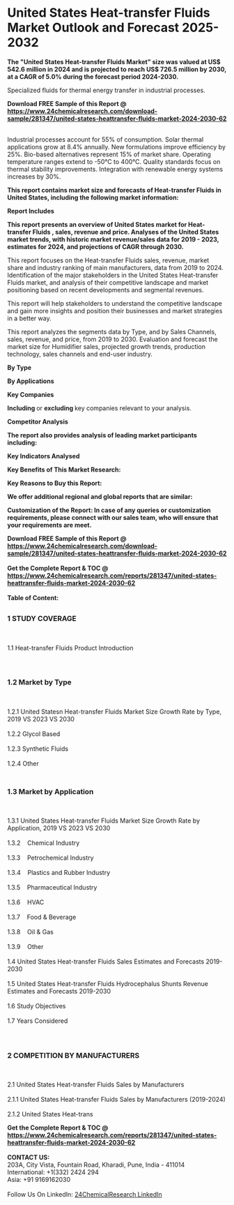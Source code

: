 <h1>United States Heat-transfer Fluids Market Outlook and Forecast 2025-2032</h1><p><strong>The "United States Heat-transfer Fluids Market" size was valued at US$ 542.6 million in 2024 and is projected to reach US$ 726.5 million by 2030, at a CAGR of 5.0% during the forecast period 2024-2030.</strong></p><p>
</p><p>Specialized fluids for thermal energy transfer in industrial processes.</p><div><b>Download FREE Sample of this Report @ 
            <a href="https://www.24chemicalresearch.com/download-sample/281347/united-states-heattransfer-fluids-market-2024-2030-62">
            https://www.24chemicalresearch.com/download-sample/281347/united-states-heattransfer-fluids-market-2024-2030-62</a></b></div><br><p>
Industrial processes account for 55% of consumption. Solar thermal applications grow at 8.4% annually. New formulations improve efficiency by 25%. Bio-based alternatives represent 15% of market share. Operating temperature ranges extend to -50°C to 400°C. Quality standards focus on thermal stability improvements. Integration with renewable energy systems increases by 30%.</p><p>
</p><p><strong>This report contains market size and forecasts of Heat-transfer Fluids in United States, including the following market information:</strong></p><p>
</p><p>
</p><p><strong>Report Includes</strong></p><p>
</p><p><strong>This report presents an overview of United States market for Heat-transfer Fluids , sales, revenue and price. Analyses of the United States market trends, with historic market revenue/sales data for 2019 - 2023, estimates for 2024, and projections of CAGR through 2030.</strong></p><p>
</p><p>This report focuses on the Heat-transfer Fluids sales, revenue, market share and industry ranking of main manufacturers, data from 2019 to 2024. Identification of the major stakeholders in the United States Heat-transfer Fluids market, and analysis of their competitive landscape and market positioning based on recent developments and segmental revenues.</p><p>
</p><p>This report will help stakeholders to understand the competitive landscape and gain more insights and position their businesses and market strategies in a better way.</p><p>
</p><p>This report analyzes the segments data by Type, and by Sales Channels, sales, revenue, and price, from 2019 to 2030. Evaluation and forecast the market size for Humidifier sales, projected growth trends, production technology, sales channels and end-user industry.</p><p>
<strong>By Type</strong></p><p>
</p><p>
<strong>By Applications</strong></p><p>
</p><p>
</p><p><strong>Key Companies</strong></p><p>
</p><p>
</p><p><strong>Including </strong>or <strong>excluding </strong>key companies relevant to your analysis.</p><p>
<strong>Competitor Analysis</strong></p><p>
</p><p><strong>The report also provides analysis of leading market participants including:</strong></p><p>
</p><p>
</p><p><strong>Key Indicators Analysed</strong></p><p>
</p><p>
</p><p><strong>Key Benefits of This Market Research:</strong></p><p>
</p><p>
</p><p><strong>Key Reasons to Buy this Report:</strong></p><p>
</p><p>
</p><p><strong>We offer additional regional and global reports that are similar:</strong></p><p>
</p><p>
</p><p><strong>Customization of the Report: In case of any queries or customization requirements, please connect with our sales team, who will ensure that your requirements are meet.</strong></p><div><b>Download FREE Sample of this Report @ 
            <a href="https://www.24chemicalresearch.com/download-sample/281347/united-states-heattransfer-fluids-market-2024-2030-62">
            https://www.24chemicalresearch.com/download-sample/281347/united-states-heattransfer-fluids-market-2024-2030-62</a></b></div><br><div><b>Get the Complete Report & TOC @ 
            <a href="https://www.24chemicalresearch.com/reports/281347/united-states-heattransfer-fluids-market-2024-2030-62">
            https://www.24chemicalresearch.com/reports/281347/united-states-heattransfer-fluids-market-2024-2030-62</a></b></div><br>
            <b>Table of Content:</b><p><h2><span style="font-size:16px"><strong>1 STUDY COVERAGE</strong></span></h2><br />
<p>1.1 Heat-transfer Fluids Product Introduction</p><br />
<h2><span style="font-size:16px"><strong>1.2 Market by Type</strong></span></h2><br />
<p>1.2.1 United Statesn Heat-transfer Fluids Market Size Growth Rate by Type, 2019 VS 2023 VS 2030<br /><br />
1.2.2 Glycol Based&nbsp;&nbsp; &nbsp;<br /><br />
1.2.3 Synthetic Fluids<br /><br />
1.2.4 Other<br /><br />
<h2><span style="font-size:16px"><strong>1.3 Market by Application</strong></span></h2><br />
<p>1.3.1 United States Heat-transfer Fluids Market Size Growth Rate by Application, 2019 VS 2023 VS 2030<br /><br />
1.3.2&nbsp;&nbsp; &nbsp;Chemical Industry<br /><br />
1.3.3&nbsp;&nbsp; &nbsp;Petrochemical Industry<br /><br />
1.3.4&nbsp;&nbsp; &nbsp;Plastics and Rubber Industry<br /><br />
1.3.5&nbsp;&nbsp; &nbsp;Pharmaceutical Industry<br /><br />
1.3.6&nbsp;&nbsp; &nbsp;HVAC<br /><br />
1.3.7&nbsp;&nbsp; &nbsp;Food & Beverage<br /><br />
1.3.8&nbsp;&nbsp; &nbsp;Oil & Gas<br /><br />
1.3.9&nbsp;&nbsp; &nbsp;Other<br /><br />
1.4 United States Heat-transfer Fluids Sales Estimates and Forecasts 2019-2030<br /><br />
1.5 United States Heat-transfer Fluids Hydrocephalus Shunts Revenue Estimates and Forecasts 2019-2030<br /><br />
1.6 Study Objectives<br /><br />
1.7 Years Considered</p><br />
<h2><span style="font-size:16px"><strong>2 COMPETITION BY MANUFACTURERS</strong></span></h2><br />
<p>2.1 United States Heat-transfer Fluids Sales by Manufacturers<br /><br />
2.1.1 United States Heat-transfer Fluids Sales by Manufacturers (2019-2024)<br /><br />
2.1.2 United States Heat-trans</p><div><b>Get the Complete Report & TOC @ 
            <a href="https://www.24chemicalresearch.com/reports/281347/united-states-heattransfer-fluids-market-2024-2030-62">
            https://www.24chemicalresearch.com/reports/281347/united-states-heattransfer-fluids-market-2024-2030-62</a></b></div><br><b>CONTACT US:</b><br>
            203A, City Vista, Fountain Road, Kharadi, Pune, India - 411014<br>
            International: +1(332) 2424 294<br>
            Asia: +91 9169162030 <br><br>
            Follow Us On LinkedIn: <a href="https://www.linkedin.com/company/24chemicalresearch/">24ChemicalResearch LinkedIn</a>